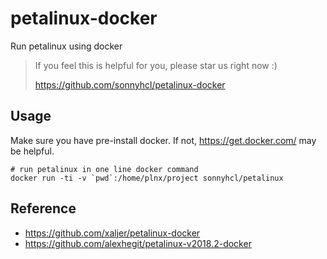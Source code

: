 # petalinux-docker
Run petalinux using docker

> If you feel this is helpful for you, please star us right now :)
>
> <https://github.com/sonnyhcl/petalinux-docker>

## Usage
Make sure you have pre-install docker. If not, <https://get.docker.com/> may be helpful.
```
# run petalinux in one line docker command
docker run -ti -v `pwd`:/home/plnx/project sonnyhcl/petalinux
```

## Reference
- <https://github.com/xaljer/petalinux-docker>
- <https://github.com/alexhegit/petalinux-v2018.2-docker>
